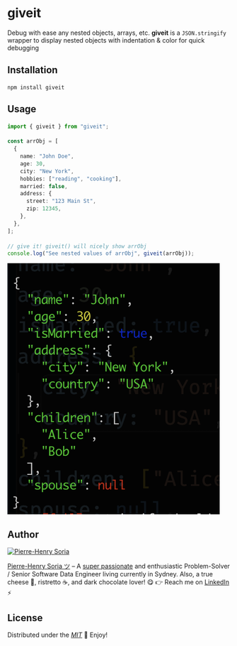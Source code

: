 # giveit

Debug with ease any nested objects, arrays, etc. **giveit** is a `JSON.stringify` wrapper to display nested objects with indentation & color for quick debugging

## Installation

```console
npm install giveit
```

## Usage

```typescript
import { giveit } from "giveit";

const arrObj = [
  {
    name: "John Doe",
    age: 30,
    city: "New York",
    hobbies: ["reading", "cooking"],
    married: false,
    address: {
      street: "123 Main St",
      zip: 12345,
    },
  },
];

// give it! giveit() will nicely show arrObj
console.log("See nested values of arrObj", giveit(arrObj));
```

![Example of showing nested objects](example-giveit-output.png)

## Author

[![Pierre-Henry Soria](https://s.gravatar.com/avatar/a210fe61253c43c869d71eaed0e90149?s=200)](https://ph7.me "Pierre-Henry Soria - Software Data Engineer")

[Pierre-Henry Soria ツ](https://ph7.me) – A [super passionate](https://github.com/pH-7) and enthusiastic Problem-Solver / Senior Software Data Engineer living currently in Sydney. Also, a true cheese 🧀, ristretto ☕️, and dark chocolate lover! 😋 👉 Reach me on [LinkedIn](https://www.linkedin.com/in/ph7enry/) ⚡️

## License

Distributed under the _[MIT](https://opensource.org/licenses/MIT)_ 🎉 Enjoy!
